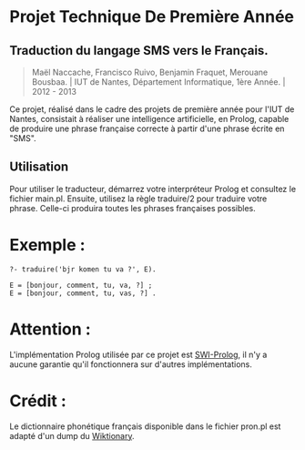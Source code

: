 Projet Technique De Première Année
===================================

Traduction du langage SMS vers le Français.
-----------------------

> Maël Naccache, Francisco Ruivo, Benjamin Fraquet, Merouane Bousbaa. |
> IUT de Nantes, Département Informatique, 1ère Année. |
> 2012 - 2013

Ce projet, réalisé dans le cadre des projets de première année pour l'IUT de Nantes,
consistait à réaliser une intelligence artificielle, en Prolog, capable de produire une phrase
française correcte à partir d'une phrase écrite en "SMS".

## Utilisation

Pour utiliser le traducteur, démarrez votre interpréteur Prolog et consultez le fichier main.pl.
Ensuite, utilisez la règle traduire/2 pour traduire votre phrase. Celle-ci produira toutes les phrases françaises possibles.

# Exemple :

	?- traduire('bjr komen tu va ?', E).
	
	E = [bonjour, comment, tu, va, ?] ;
	E = [bonjour, comment, tu, vas, ?] .
	
# Attention :

L'implémentation Prolog utilisée par ce projet est [SWI-Prolog](http://www.swi-prolog.org/), il n'y a aucune garantie qu'il fonctionnera sur
d'autres implémentations.

# Crédit :

Le dictionnaire phonétique français disponible dans le fichier pron.pl est adapté d'un dump du [Wiktionary](https://www.wiktionary.org/).
